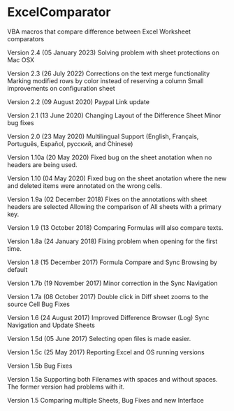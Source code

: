 # ExcelComparator
VBA macros that compare difference between Excel Worksheet comparators

Version 2.4 (05 January 2023)
Solving problem with sheet protections on Mac OSX

Version 2.3 (26 July 2022)
Corrections on the text merge functionality
Marking modified rows by color instead of reserving a column
Small improvements on configuration sheet

Version 2.2 (09 August 2020)
Paypal Link update

Version 2.1 (13 June 2020)
Changing Layout of the Difference Sheet
Minor bug fixes

Version 2.0 (23 May 2020)
Multilingual Support (English, Français, Português, Español, русский, and Chinese)

Version 1.10a (20 May 2020)
Fixed bug on the sheet anotation when no headers are being used.

Version 1.10 (04 May 2020)
Fixed bug on the sheet anotation where the new and deleted items were annotated on the wrong cells.

Version 1.9a (02 December 2018)
Fixes on the annotations with sheet headers are selected
Allowing the comparison of All sheets with a primary key.

Version 1.9 (13 October 2018)
Comparing Formulas will also compare texts.

Version 1.8a (24 January 2018)
Fixing problem when opening for the first time.

Version 1.8 (15 December 2017)
Formula Compare and Sync Browsing by default

Version 1.7b (19 November 2017)
Minor correction in the Sync Navigation

Version 1.7a (08 October 2017)
Double click in Diff sheet  zooms to the source Cell
Bug Fixes

Version 1.6 (24 August 2017)
Improved Difference Browser (Log)
Sync Navigation and Update Sheets

Version 1.5d (05 June 2017)
Selecting open files is made easier.

Version 1.5c (25 May 2017)
Reporting Excel and OS running versions

Version 1.5b 
Bug Fixes

Version 1.5a
Supporting both Filenames with spaces and without spaces. The former version had problems with it.

Version 1.5
Comparing multiple Sheets, Bug Fixes and new Interface